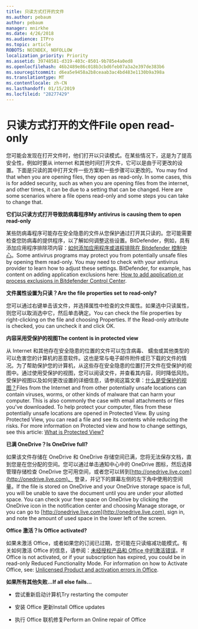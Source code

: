 ```yaml
---
title: 只读方式打开的文件
ms.author: pebaum
author: pebaum
manager: mnirkhe
ms.date: 4/26/2018
ms.audience: ITPro
ms.topic: article
ROBOTS: NOINDEX, NOFOLLOW
localization_priority: Priority
ms.assetid: 39748581-d319-403c-8501-9b785e4a0ed8
ms.openlocfilehash: 46b2489e86c018b3cbd6feb07a3a2e397de383b6
ms.sourcegitcommit: d6ea5e9458a2b8ceaab3ac4bd483e1130b9a398a
ms.translationtype: MT
ms.contentlocale: zh-CN
ms.lasthandoff: 01/15/2019
ms.locfileid: "28277429"
---
```

# <a name="file-open-read-only"></a><span data-ttu-id="ab35b-102">只读方式打开的文件</span><span class="sxs-lookup"><span data-stu-id="ab35b-102">File open read-only</span></span>

<span data-ttu-id="ab35b-p101">您可能会发现在打开文件时，他们打开以只读模式。在某些情况下，这是为了提高安全性，例如时要从 internet 和其他时间打开文件，它可以是由于可更改的设置。下面是只读的其中打开文件一些方案和一些步骤可以更改的。</span><span class="sxs-lookup"><span data-stu-id="ab35b-p101">You may find that when you are opening files, they open as read-only. In some cases, this is for added security, such as when you are opening files from the internet, and other times, it can be due to a setting that can be changed. Here are some scenarios where a file opens read-only and some steps you can take to change that.</span></span>
  
 <span data-ttu-id="ab35b-106">**它们以只读方式打开导致防病毒程序**</span><span class="sxs-lookup"><span data-stu-id="ab35b-106">**My antivirus is causing them to open read-only**</span></span>
  
<span data-ttu-id="ab35b-p102">某些防病毒程序可能存在安全隐患的文件从您保护通过打开其只读的。您可能需要检查您防病毒的提供程序，以了解如何调整这些设置。BitDefender，例如，具有添加应用程序排除项内容：[如何添加应用程序或进程排除在 Bitdefender 控制中心](https://www.bitdefender.com/support/how-to-add-application-or-process-exclusions-in-bitdefender-control-center-1119.mdl)。</span><span class="sxs-lookup"><span data-stu-id="ab35b-p102">Some antivirus programs may protect you from potentially unsafe files by opening them read-only. You may need to check with your antivirus provider to learn how to adjust these settings. BitDefender, for example, has content on adding application exclusions here: [How to add application or process exclusions in Bitdefender Control Center](https://www.bitdefender.com/support/how-to-add-application-or-process-exclusions-in-bitdefender-control-center-1119.mdl).</span></span>
  
 <span data-ttu-id="ab35b-110">**文件属性设置为只读？**</span><span class="sxs-lookup"><span data-stu-id="ab35b-110">**Are the file properties set to read-only?**</span></span>
  
<span data-ttu-id="ab35b-p103">您可以通过右键单击该文件，并选择属性中检查的文件属性。如果选中只读属性，则您可以取消选中它，然后单击确定。</span><span class="sxs-lookup"><span data-stu-id="ab35b-p103">You can check the file properties by right-clicking on the file and choosing Properties. If the Read-only attribute is checked, you can uncheck it and click OK.</span></span>
  
 <span data-ttu-id="ab35b-113">**内容采用受保护的视图**</span><span class="sxs-lookup"><span data-stu-id="ab35b-113">**The content is in protected view**</span></span>
  
<span data-ttu-id="ab35b-p104">从 Internet 和其他存在安全隐患的位置的文件可以包含病毒、 蠕虫或其他类型的可以危害您的计算机的恶意软件。这也是常与电子邮件附件或已下载的文件的情况。为了帮助保护您的计算机，从这些存在安全隐患的位置打开文件在受保护的视图中。通过使用受保护的视图，您可以阅读文件，并查看其内容，同时降低风险。受保护视图以及如何更改设置的详细信息，请参阅这篇文章：[什么是受保护的视图？](https://support.office.com/en-us/article/d6f09ac7-e6b9-4495-8e43-2bbcdbcb6653)</span><span class="sxs-lookup"><span data-stu-id="ab35b-p104">Files from the Internet and from other potentially unsafe locations can contain viruses, worms, or other kinds of malware that can harm your computer. This is also commonly the case with email attachments or files you've downloaded. To help protect your computer, files from these potentially unsafe locations are opened in Protected View. By using Protected View, you can read a file and see its contents while reducing the risks. For more information on Protected view and how to change settings, see this article: [What is Protected View?](https://support.office.com/en-us/article/d6f09ac7-e6b9-4495-8e43-2bbcdbcb6653)</span></span>
  
 <span data-ttu-id="ab35b-119">**已满 OneDrive？**</span><span class="sxs-lookup"><span data-stu-id="ab35b-119">**Is OneDrive full?**</span></span>
  
<span data-ttu-id="ab35b-p105">如果该文件存储在 OneDrive 和 OneDrive 存储空间已满，您将无法保存文档，直到您是在您分配的空间。您可以通过单击通知中心中的 OneDrive 图标，然后选择管理存储检查 OneDrive 您可用空间，或者您可以转到[http://onedrive.live.com](http://onedrive.live.com)、 登录，并记下的屏幕左侧的左下角中使用的空间量。</span><span class="sxs-lookup"><span data-stu-id="ab35b-p105">If the file is stored on OneDrive and your OneDrive storage space is full, you will be unable to save the document until you are under your allotted space. You can check your free space on OneDrive by clicking the OneDrive icon in the notification center and choosing Manage storage, or you can go to [http://onedrive.live.com](http://onedrive.live.com), sign in, and note the amount of used space in the lower left of the screen.</span></span>
  
 <span data-ttu-id="ab35b-122">**Office 激活？**</span><span class="sxs-lookup"><span data-stu-id="ab35b-122">**Is Office activated?**</span></span>
  
<span data-ttu-id="ab35b-p106">如果未激活 Office，或者如果您的订阅已过期，您可能在只读缩减功能模式。有关如何激活 Office 的信息，请参阅：[未经授权产品和 Office 中的激活错误](https://support.office.com/en-us/article/0d23d3c0-c19c-4b2f-9845-5344fedc4380)。</span><span class="sxs-lookup"><span data-stu-id="ab35b-p106">If Office is not activated, or if your subscription has expired, you could be in read-only Reduced Functionality Mode. For information on how to Activate Office, see: [Unlicensed Product and activation errors in Office](https://support.office.com/en-us/article/0d23d3c0-c19c-4b2f-9845-5344fedc4380).</span></span>
  
 <span data-ttu-id="ab35b-125">**如果所有其他失败...**</span><span class="sxs-lookup"><span data-stu-id="ab35b-125">**If all else fails...**</span></span>
  
- <span data-ttu-id="ab35b-126">尝试重新启动计算机</span><span class="sxs-lookup"><span data-stu-id="ab35b-126">Try restarting the computer</span></span>
    
- <span data-ttu-id="ab35b-127">安装 Office 更新</span><span class="sxs-lookup"><span data-stu-id="ab35b-127">Install Office updates</span></span>
    
- <span data-ttu-id="ab35b-128">执行 Office 联机修复</span><span class="sxs-lookup"><span data-stu-id="ab35b-128">Perform an Online repair of Office</span></span>
    

